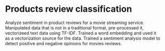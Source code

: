 # Products review classification

Analyze sentiment in product reviews for a movie streaming service. Manipulated data that is not in a traditional format, pre-processed it, vectorizeed text data using  TF-IDF. Trained a word embedding and used it as a vectorization source for the data. Trained a sentiment analysis model to detect positive and negative opinions for movies reviews.

